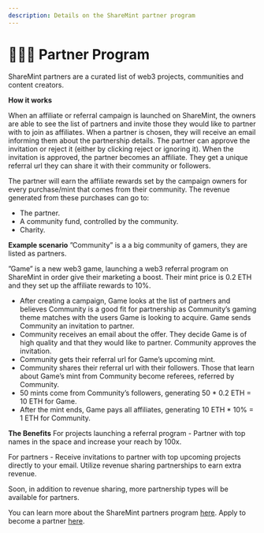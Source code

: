 ```yaml
---
description: Details on the ShareMint partner program
---
```


# 🧑🤝🧑 Partner Program

ShareMint partners are a curated list of web3 projects, communities and content creators.  

**How it works**

When an affiliate or referral campaign is launched on ShareMint, the owners are able to see the list of partners and invite those they would like to partner with to join as affiliates. When a partner is chosen, they will receive an email informing them about the partnership details. The partner can approve the invitation or reject it (either by clicking reject or ignoring it). When the invitation is approved, the partner becomes an affiliate. They get a unique referral url they can share it with their community or followers. 

The partner will earn the affiliate rewards set by the campaign owners for every purchase/mint that comes from their community. The revenue generated from these purchases can go to:
* The partner.
* A community fund, controlled by the community.
* Charity.

**Example scenario**
”Community” is a a big community of gamers, they are listed as partners.

”Game” is a new web3 game, launching a web3 referral program on ShareMint in order give their marketing a boost. Their mint price is 0.2 ETH and they set up the affiliate rewards to 10%.

* After creating a campaign, Game looks at the list of partners and believes Community is a good fit for partnership as Community’s gaming theme matches with the users Game is looking to acquire. Game sends Community an invitation to partner.
* Community receives an email about the offer. They decide Game is of high quality and that they would like to partner. Community approves the invitation.
* Community gets their referral url for Game’s upcoming mint.
* Community shares their referral url with their followers. Those that learn about Game’s mint from Community become referees, referred by Community.
* 50 mints come from Community’s followers, generating 50 * 0.2 ETH = 10 ETH for Game.
* After the mint ends, Game pays all affiliates, generating 10 ETH * 10% = 1 ETH for Community.

**The Benefits**
For projects launching a referral program - Partner with top names in the space and increase your reach by 100x.

For partners - Receive invitations to partner with top upcoming projects directly to your email. Utilize revenue sharing partnerships to earn extra revenue.

Soon, in addition to revenue sharing, more partnership types will be available for partners.

You can learn more about the ShareMint partners program [here](https://sharemint.xyz/partners).
Apply to become a partner [here](https://sharemint.xyz/partner/apply).
